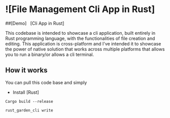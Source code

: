 # ![File Management Cli App in Rust]

##[Demo]&nbsp;&nbsp;&nbsp;[Cli App in Rust]

This codebase is intended to showcase a cli application, built entirely in Rust programming language, with the functionalities of file creation and editing. This application is cross-platform and I've intended it to showcase the power of native solution that works across multiple platforms that allows you to run a binary/or allows a cli terminal.

## How it works

You can pull this code base and simply

- Install [Rust]

```cli
Cargo build --release
```

```cli
rust_garden_cli write
```
